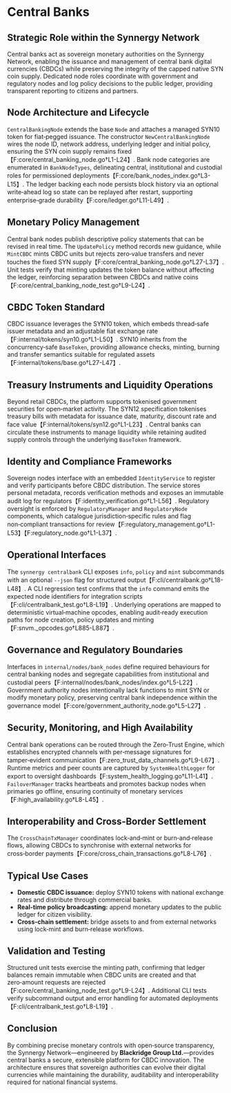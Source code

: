 # Central Banks

## Strategic Role within the Synnergy Network
Central banks act as sovereign monetary authorities on the Synnergy Network, enabling the issuance and management of central bank digital currencies (CBDCs) while preserving the integrity of the capped native SYN coin supply. Dedicated node roles coordinate with government and regulatory nodes and log policy decisions to the public ledger, providing transparent reporting to citizens and partners.

## Node Architecture and Lifecycle
`CentralBankingNode` extends the base `Node` and attaches a managed SYN10 token for fiat‑pegged issuance. The constructor `NewCentralBankingNode` wires the node ID, network address, underlying ledger and initial policy, ensuring the SYN coin supply remains fixed【F:core/central_banking_node.go†L1-L24】. Bank node categories are enumerated in `BankNodeTypes`, delineating central, institutional and custodial roles for permissioned deployments【F:core/bank_nodes_index.go†L3-L15】. The ledger backing each node persists block history via an optional write‑ahead log so state can be replayed after restart, supporting enterprise‑grade durability【F:core/ledger.go†L11-L49】.

## Monetary Policy Management
Central bank nodes publish descriptive policy statements that can be revised in real time. The `UpdatePolicy` method records new guidance, while `MintCBDC` mints CBDC units but rejects zero‑value transfers and never touches the fixed SYN supply【F:core/central_banking_node.go†L27-L37】. Unit tests verify that minting updates the token balance without affecting the ledger, reinforcing separation between CBDCs and native coins【F:core/central_banking_node_test.go†L9-L24】.

## CBDC Token Standard
CBDC issuance leverages the SYN10 token, which embeds thread‑safe issuer metadata and an adjustable fiat exchange rate【F:internal/tokens/syn10.go†L1-L50】. SYN10 inherits from the concurrency‑safe `BaseToken`, providing allowance checks, minting, burning and transfer semantics suitable for regulated assets【F:internal/tokens/base.go†L27-L47】.

## Treasury Instruments and Liquidity Operations
Beyond retail CBDCs, the platform supports tokenised government securities for open‑market activity. The SYN12 specification tokenises treasury bills with metadata for issuance date, maturity, discount rate and face value【F:internal/tokens/syn12.go†L1-L23】. Central banks can circulate these instruments to manage liquidity while retaining audited supply controls through the underlying `BaseToken` framework.

## Identity and Compliance Frameworks
Sovereign nodes interface with an embedded `IdentityService` to register and verify participants before CBDC distribution. The service stores personal metadata, records verification methods and exposes an immutable audit log for regulators【F:identity_verification.go†L1-L56】. Regulatory oversight is enforced by `RegulatoryManager` and `RegulatoryNode` components, which catalogue jurisdiction‑specific rules and flag non‑compliant transactions for review【F:regulatory_management.go†L1-L53】【F:regulatory_node.go†L1-L37】.

## Operational Interfaces
The `synnergy centralbank` CLI exposes `info`, `policy` and `mint` subcommands with an optional `--json` flag for structured output【F:cli/centralbank.go†L18-L48】. A CLI regression test confirms that the `info` command emits the expected node identifiers for integration scripts【F:cli/centralbank_test.go†L8-L19】. Underlying operations are mapped to deterministic virtual‑machine opcodes, enabling audit‑ready execution paths for node creation, policy updates and minting【F:snvm._opcodes.go†L885-L887】.

## Governance and Regulatory Boundaries
Interfaces in `internal/nodes/bank_nodes` define required behaviours for central banking nodes and segregate capabilities from institutional and custodial peers【F:internal/nodes/bank_nodes/index.go†L5-L22】. Government authority nodes intentionally lack functions to mint SYN or modify monetary policy, preserving central bank independence within the governance model【F:core/government_authority_node.go†L5-L27】.

## Security, Monitoring, and High Availability
Central bank operations can be routed through the Zero‑Trust Engine, which establishes encrypted channels with per‑message signatures for tamper‑evident communication【F:zero_trust_data_channels.go†L9-L67】. Runtime metrics and peer counts are captured by `SystemHealthLogger` for export to oversight dashboards【F:system_health_logging.go†L11-L41】. `FailoverManager` tracks heartbeats and promotes backup nodes when primaries go offline, ensuring continuity of monetary services【F:high_availability.go†L8-L45】.

## Interoperability and Cross‑Border Settlement
The `CrossChainTxManager` coordinates lock‑and‑mint or burn‑and‑release flows, allowing CBDCs to synchronise with external networks for cross‑border payments【F:core/cross_chain_transactions.go†L8-L76】.

## Typical Use Cases
- **Domestic CBDC issuance:** deploy SYN10 tokens with national exchange rates and distribute through commercial banks.
- **Real-time policy broadcasting:** append monetary updates to the public ledger for citizen visibility.
- **Cross-chain settlement:** bridge assets to and from external networks using lock‑mint and burn‑release workflows.

## Validation and Testing
Structured unit tests exercise the minting path, confirming that ledger balances remain immutable when CBDC units are created and that zero‑amount requests are rejected【F:core/central_banking_node_test.go†L9-L24】. Additional CLI tests verify subcommand output and error handling for automated deployments【F:cli/centralbank_test.go†L8-L19】.

## Conclusion
By combining precise monetary controls with open‑source transparency, the Synnergy Network—engineered by **Blackridge Group Ltd.**—provides central banks a secure, extensible platform for CBDC innovation. The architecture ensures that sovereign authorities can evolve their digital currencies while maintaining the durability, auditability and interoperability required for national financial systems.
